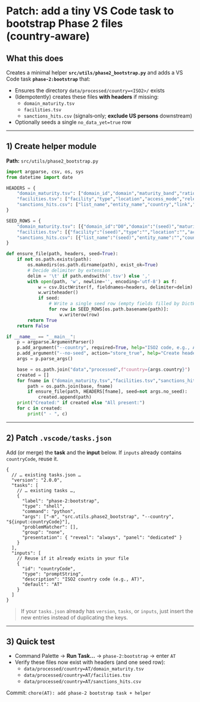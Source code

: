 # Patch: add a tiny VS Code task to bootstrap Phase 2 files (country‑aware)

## What this does
Creates a minimal helper **`src/utils/phase2_bootstrap.py`** and adds a VS Code task **`phase-2:bootstrap`** that:
- Ensures the directory `data/processed/country=<ISO2>/` exists
- (Idempotently) creates these files **with headers** if missing:
  - `domain_maturity.tsv`
  - `facilities.tsv`
  - `sanctions_hits.csv` (signals‑only; **exclude US persons** downstream)
- Optionally seeds a single `no_data_yet=true` row

---

## 1) Create helper module
**Path:** `src/utils/phase2_bootstrap.py`
```python
import argparse, csv, os, sys
from datetime import date

HEADERS = {
    "domain_maturity.tsv": ["domain_id","domain","maturity_band","rationale","key_signals","confidence_LMH","notes"],
    "facilities.tsv": ["facility","type","location","access_mode","relevance","notes"],
    "sanctions_hits.csv": ["list_name","entity_name","country","link","last_check","notes"],
}

SEED_ROWS = {
    "domain_maturity.tsv": [{"domain_id":"D0","domain":"(seed)","maturity_band":"","rationale":"","key_signals":"","confidence_LMH":"","notes":"no_data_yet=true"}],
    "facilities.tsv": [{"facility":"(seed)","type":"","location":"","access_mode":"","relevance":"","notes":"no_data_yet=true"}],
    "sanctions_hits.csv": [{"list_name":"(seed)","entity_name":"","country":"","link":"","last_check":str(date.today()),"notes":"no_data_yet=true (non‑US persons policy applies)"}],
}

def ensure_file(path, headers, seed=True):
    if not os.path.exists(path):
        os.makedirs(os.path.dirname(path), exist_ok=True)
        # Decide delimiter by extension
        delim = '\t' if path.endswith('.tsv') else ','
        with open(path, 'w', newline='', encoding='utf-8') as f:
            w = csv.DictWriter(f, fieldnames=headers, delimiter=delim)
            w.writeheader()
            if seed:
                # Write a single seed row (empty fields filled by DictWriter)
                for row in SEED_ROWS[os.path.basename(path)]:
                    w.writerow(row)
        return True
    return False

if __name__ == "__main__":
    p = argparse.ArgumentParser()
    p.add_argument("--country", required=True, help="ISO2 code, e.g., AT")
    p.add_argument("--no-seed", action="store_true", help="Create headers only")
    args = p.parse_args()

    base = os.path.join("data","processed",f"country={args.country}")
    created = []
    for fname in ("domain_maturity.tsv","facilities.tsv","sanctions_hits.csv"):
        path = os.path.join(base, fname)
        if ensure_file(path, HEADERS[fname], seed=not args.no_seed):
            created.append(path)
    print("Created:" if created else "All present:")
    for c in created:
        print(" - ", c)
```

---

## 2) Patch `.vscode/tasks.json`
Add (or merge) the **task** and the **input** below. If `inputs` already contains `countryCode`, reuse it.

```jsonc
{
  // … existing tasks.json …
  "version": "2.0.0",
  "tasks": [
    // … existing tasks …,
    {
      "label": "phase-2:bootstrap",
      "type": "shell",
      "command": "python",
      "args": ["-m", "src.utils.phase2_bootstrap", "--country", "${input:countryCode}"],
      "problemMatcher": [],
      "group": "none",
      "presentation": { "reveal": "always", "panel": "dedicated" }
    }
  ],
  "inputs": [
    // Reuse if it already exists in your file
    {
      "id": "countryCode",
      "type": "promptString",
      "description": "ISO2 country code (e.g., AT)",
      "default": "AT"
    }
  ]
}
```

> If your `tasks.json` already has `version`, `tasks`, or `inputs`, just insert the new entries instead of duplicating the keys.

---

## 3) Quick test
- Command Palette → **Run Task…** → `phase-2:bootstrap` → enter `AT`
- Verify these files now exist with headers (and one seed row):
  - `data/processed/country=AT/domain_maturity.tsv`
  - `data/processed/country=AT/facilities.tsv`
  - `data/processed/country=AT/sanctions_hits.csv`

Commit: `chore(AT): add phase‑2 bootstrap task + helper`